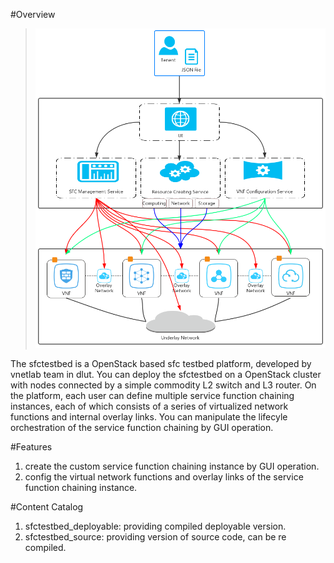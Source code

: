 #Overview

>
>![overview](overview.PNG)
>

The sfctestbed is a OpenStack based sfc testbed platform, developed by vnetlab team in dlut. You can deploy the sfctestbed on a OpenStack cluster with nodes connected by a simple commodity L2 switch and L3 router. On the platform, each user can define multiple service function chaining instances, each of which consists of a series of virtualized network functions and internal overlay links. You can manipulate the lifecyle orchestration of the service function chaining by GUI operation.

#Features

1. create the custom service function chaining instance by GUI operation. 
2. config the virtual network functions and overlay links of the service function chaining instance.

#Content Catalog

1. sfctestbed_deployable: providing compiled deployable version.
2. sfctestbed_source: providing version of source code, can be re compiled.
